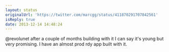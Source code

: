 ```yaml
---
layout: status
originalUrl: 'https://twitter.com/marcgg/status/411870291707842561'
isReply: true
date: 2013-12-14 14:48:24
---
```


@revolunet after a couple of months building with it I can say it's young but very promising. I have an almost prod rdy app built with it.
